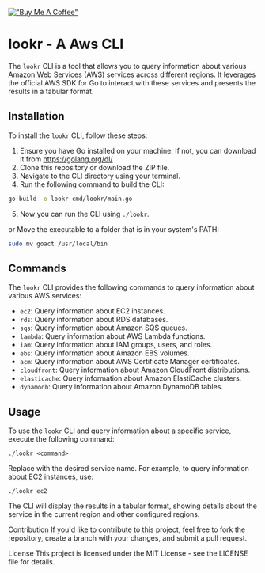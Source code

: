 [!["Buy Me A Coffee"](https://img.shields.io/badge/Buy_Me_A_Coffee-FFDD00?style=for-the-badge&logo=buy-me-a-coffee&logoColor=black)](https://www.buymeacoffee.com/miltlima)

# lookr - A Aws CLI

The `lookr` CLI is a tool that allows you to query information about various Amazon Web Services (AWS) services across different regions. It leverages the official AWS SDK for Go to interact with these services and presents the results in a tabular format.

## Installation

To install the `lookr` CLI, follow these steps:

1. Ensure you have Go installed on your machine. If not, you can download it from https://golang.org/dl/
2. Clone this repository or download the ZIP file.
3. Navigate to the CLI directory using your terminal.
4. Run the following command to build the CLI:

```bash
go build -o lookr cmd/lookr/main.go
```

5. Now you can run the CLI using `./lookr`.

or Move the executable to a folder that is in your system's PATH:

```bash
sudo mv goact /usr/local/bin
```

## Commands

The `lookr` CLI provides the following commands to query information about various AWS services:

- `ec2`: Query information about EC2 instances.
- `rds`: Query information about RDS databases.
- `sqs`: Query information about Amazon SQS queues.
- `lambda`: Query information about AWS Lambda functions.
- `iam`: Query information about IAM groups, users, and roles.
- `ebs`: Query information about Amazon EBS volumes.
- `acm`: Query information about AWS Certificate Manager certificates.
- `cloudfront`: Query information about Amazon CloudFront distributions.
- `elasticache`: Query information about Amazon ElastiCache clusters.
- `dynamodb`: Query information about Amazon DynamoDB tables.

## Usage

To use the `lookr` CLI and query information about a specific service, execute the following command:

```shell
./lookr <command>
``````

Replace <command> with the desired service name. For example, to query information about EC2 instances, use:

```shell
./lookr ec2
```

The CLI will display the results in a tabular format, showing details about the service in the current region and other configured regions.

Contribution
If you'd like to contribute to this project, feel free to fork the repository, create a branch with your changes, and submit a pull request.

License
This project is licensed under the MIT License - see the LICENSE file for details.
